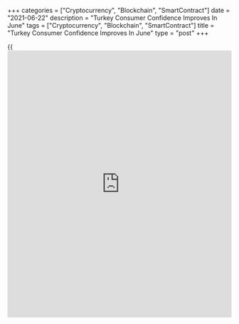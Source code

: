 +++
categories = ["Cryptocurrency", "Blockchain", "SmartContract"]
date = "2021-06-22"
description = "Turkey Consumer Confidence Improves In June"
tags = ["Cryptocurrency", "Blockchain", "SmartContract"]
title = "Turkey Consumer Confidence Improves In June"
type = "post"
+++

{{<iframe id="large-banner" src="https://www.bounty.group/#slide=26.0" width="100%" height="600" scrolling="no" style="border: 0px solid rgb(216, 221, 230); border-radius: 3px;">}}

Turkey's consumer confidence improved in June, survey results from the
Turkish Statistical Institute showed on Tuesday.

The consumer confidence index rose to 81.7 in June from 77.3 in May.

The survey was carried out in cooperation with the Turkish Statistical
Institute and the Central Bank of the Republic of Turkey.

The assessment of the present financial situation of household fell to
61.0 in June from 61.5 in May.

The financial situation expectation of households increased to 82.9 in
June from 76.6 in the previous month.

The general economic situation expectation index grew to 86.0 in June
from 78.8 in the prior month.

Assessment on spending money on durable goods index over next 12 months
rose to 96.9 from 92.2 in May.

For comments and feedback [contact](https://www.playgroundfx.com/contact/): editorial@rtt[news](https://www.letsplayfx.com/blog/forex-news-website/).com

[Economic News][1]

 **What parts of the world are seeing the best (and worst) economic
performances lately? Click[here][2] to check out our [Econ Scorecard][2]
and find out! See up-to-the-moment [ranking](https://www.playgroundfx.com/blog/crypto-exchange-ranking/)s for the best and worst
performers in [GDP][3], [unemployment rate][4], [inflation][5] and much
more.**

   1. www.rtt[news](https://www.letsplayfx.com/blog/forex-news-website/).com/Content/EconomicNews.aspx
   2. www.rtt[news](https://www.letsplayfx.com/blog/forex-news-website/).com/economic-scorecard/world-rank/PPI/highest-performance.aspx
   3. www.rtt[news](https://www.letsplayfx.com/blog/forex-news-website/).com/economic-scorecard/world-rank/GDP/highest-performance.aspx
   4. www.rtt[news](https://www.letsplayfx.com/blog/forex-news-website/).com/economic-scorecard/world-rank/unemployment-rate/lowest-performance.aspx
   5. www.rtt[news](https://www.letsplayfx.com/blog/forex-news-website/).com/economic-scorecard/world-rank/CPI/highest-performance.aspx